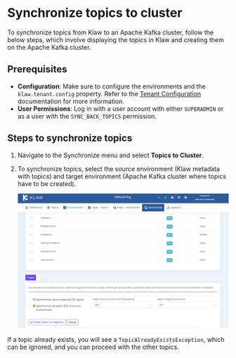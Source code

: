 # Synchronize topics to cluster

To synchronize topics from Klaw to an Apache Kafka cluster, follow the
below steps, which involve displaying the topics in Klaw and creating
them on the Apache Kafka cluster.

## Prerequisites

- **Configuration**: Make sure to configure the environments and the `klaw.tenant.config` property. Refer to
  the [Tenant Configuration](tenant-config.md) documentation for more information.
- **User Permissions**: Log in with a user account with either `SUPERADMIN` or as a user with the `SYNC_BACK_TOPICS`
  permission.

## Steps to synchronize topics

1. Navigate to the Synchronize menu and select **Topics to Cluster**.
2. To synchronize topics, select the source environment (Klaw metadata
   with topics) and target environment (Apache Kafka cluster where topics have
   to be created).

   ![image](../../../static/images/sync/SyncTopicsToCluster.png)

If a topic already exists, you will see a `TopicAlreadyExistsException`,
which can be ignored, and you can proceed with the other topics.
